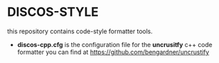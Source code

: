 # DISCOS-STYLE

this repository contains code-style formatter tools. 

* **discos-cpp.cfg** is the configuration file for the **uncrusitfy** c++ code
  formatter you can find at https://github.com/bengardner/uncrustify


